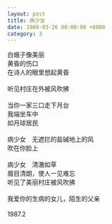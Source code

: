 ```yaml
---
layout: post
title: 病少女
date: 1989-03-26 00:00:00 +0800
category: 3
---
```


白蛾子像美丽<br>
黄昏的伤口<br>
在诗人的眼里想起黄昏<br>
<br>
听见村庄在外被风吹拂<br>
<br>
当你一家三口走下月台<br>
我端坐车中<br>
如月球居民<br>
<br>
病少女　无遮拦的盐碱地上的风<br>
吹在你脸上<br>
<br>
病少女　清澈如草<br>
眉目清朗，使人一见难忘<br>
听见了美丽村庄被风吹拂<br>
<br>
我爱你的生病的女儿，陌生的父亲<br>
<br>
1987.2